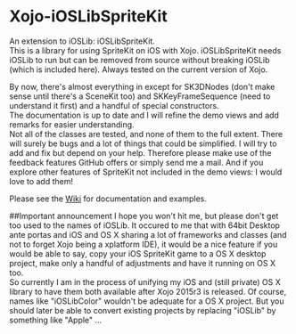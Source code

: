 # Xojo-iOSLibSpriteKit
An extension to iOSLib: iOSLibSpriteKit.  
This is a library for using SpriteKit on iOS with Xojo. iOSLibSpriteKit needs iOSLib to run but can be removed from source without breaking iOSLib (which is included here). Always tested on the current version of Xojo.

By now, there's almost everything in except for SK3DNodes (don't make sense until there's a SceneKit too) and SKKeyFrameSequence (need to understand it first) and a handful of special constructors.  
The documentation is up to date and I will refine the demo views and add remarks for easier understanding.  
Not all of the classes are tested, and none of them to the full extent. There will surely be bugs and a lot of things that could be simplified. I will try to add and fix but depend on your help. 
Therefore please make use of the feedback features GitHub offers or simply send me a mail. And if you explore other features of SpriteKit not included in the demo views: I would love to add them!

Please see the [Wiki](https://github.com/UBogun/Xojo-iOSLibSpriteKit/wiki) for documentation and examples.

##Important announcement
I hope you won't hit me, but please don't get too used to the names of iOSLib. It occured to me that with 64bit Desktop ante portas and iOS and OS X sharing a lot of frameworks and classes (and not to forget Xojo being a xplatform IDE), it would be a nice feature if you would be able to say, copy your iOS SpriteKit game to a OS X desktop project, make only a handful of adjustments and have it running on OS X too.   
So currently I am in the process of unifying my iOS and (still private) OS X library to have them both available after Xojo 2015r3 is released. Of course, names like "iOSLibColor" wouldn't be adequate for a OS X project. But you should later be able to convert existing projects by replacing "iOSLib" by something like "Apple" …
